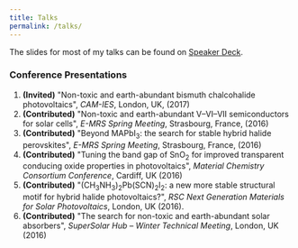 ```yaml
---
title: Talks
permalink: /talks/
---
```


The slides for most of my talks can be found on [Speaker Deck](https://speakerdeck.com/utf).

### Conference Presentations

 1. **(Invited)** "Non-toxic and earth-abundant bismuth chalcohalide photovoltaics", *CAM-IES*, London, UK, (2017)
 1. **(Contributed)** "Non-toxic and earth-abundant V–VI–VII semiconductors for solar cells", *E-MRS Spring Meeting*, Strasbourg, France, (2016)
 1. **(Contributed)** "Beyond MAPbI<sub>3</sub>: the search for stable hybrid halide perovskites", *E-MRS Spring Meeting*, Strasbourg, France, (2016)
 1. **(Contributed)** "Tuning the band gap of SnO<sub>2</sub> for improved transparent conducing oxide properties in photovoltaics", *Material Chemistry Consortium Conference*, Cardiff, UK (2016)
 1. **(Contributed)** "(CH<sub>3</sub>NH<sub>3</sub>)<sub>2</sub>Pb(SCN)<sub>2</sub>I<sub>2</sub>: a new more stable structural motif for hybrid halide photovoltaics?", *RSC Next Generation Materials for Solar Photovoltaics*, London, UK (2016).
 1. **(Contributed)** "The search for non-toxic and earth-abundant solar absorbers", *SuperSolar Hub –  Winter Technical Meeting*, London, UK (2016)
